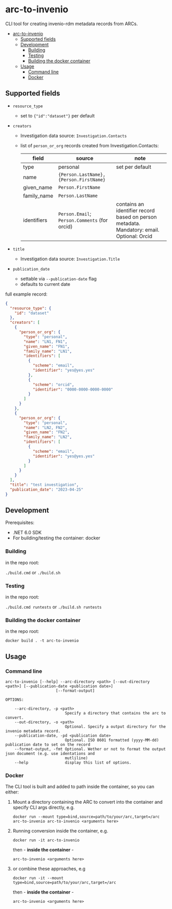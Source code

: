 # arc-to-invenio

CLI tool for creating invenio-rdm metadata records from ARCs.

- [arc-to-invenio](#arc-to-invenio)
  - [Supported fields](#supported-fields)
  - [Development](#development)
    - [Building](#building)
    - [Testing](#testing)
    - [Building the docker container](#building-the-docker-container)
  - [Usage](#usage)
    - [Command line](#command-line)
    - [Docker](#docker)

## Supported fields

- `resource_type`
    - set to `{"id":"dataset"}` per default

- `creators` 
    - Investigation data source: `Investigation.Contacts` 
    - list of `person_or_org` records created from Investigation.Contacts:
    
        | field | source | note |
        |---|---|---|
        | type | personal | set per default |
        | name | `{Person.LastName}, {Person.FirstName}` | |
        | given_name | `Person.FirstName` | |
        | family_name | `Person.LastName` | |
        | identifiers | `Person.Email`; `Person.Comments` (for orcid) | contains an identifier record based on person metadata. Mandatory: email. Optional: Orcid|

- `title`
    - Investigation data source: `Investigation.Title`
- `publication_date` 
    - settable via `--publication-date` flag
    - defaults to current date

full example record:

```json
{
  "resource_type": {
    "id": "dataset"
  },
  "creators": [
    {
      "person_or_org": {
        "type": "personal",
        "name": "LN1, FN1",
        "given_name": "FN1",
        "family_name": "LN1",
        "identifiers": [
          {
            "scheme": "email",
            "identifier": "yes@yes.yes"
          },
          {
            "scheme": "orcid",
            "identifier": "0000-0000-0000-0000"
          }
        ]
      }
    },
    {
      "person_or_org": {
        "type": "personal",
        "name": "LN2, FN2",
        "given_name": "FN2",
        "family_name": "LN2",
        "identifiers": [
          {
            "scheme": "email",
            "identifier": "yes@yes.yes"
          }
        ]
      }
    }
  ],
  "title": "test investigation",
  "publication_date": "2023-04-25"
}
```

## Development

Prerequisites:
- .NET 6.0 SDK
- For building/testing the container: docker

### Building

in the repo root:


`./build.cmd` or `./build.sh`

### Testing

in the repo root:


`./build.cmd runtests` or `./build.sh runtests`

### Building the docker container

in the repo root:

`docker build . -t arc-to-invenio`

## Usage

### Command line

```
arc-to-invenio [--help] --arc-directory <path> [--out-directory <path>] [--publication-date <publication date>]
                      [--format-output]

OPTIONS:

    --arc-directory, -p <path>
                          Specify a directory that contains the arc to convert.
    --out-directory, -o <path>
                          Optional. Specify a output directory for the invenio metadata record.
    --publication-date, -pd <publication date>
                          Optional. ISO 8601 formatted (yyyy-MM-dd) publication date to set on the record
    --format-output, -fmt Optional. Wether or not to format the output json document (e.g. use identations and
                          mutliline)
    --help                display this list of options.
```

### Docker

The CLI tool is built and added to path inside the container, so you can either:
1. Mount a directory containing the ARC to convert into the container and specify CLI args directly, e.g. 
   
    ```
    docker run --mount type=bind,source=path/to/your/arc,target=/arc arc-to-invenio arc-to-invenio <arguments here>
    ```

2. Running conversion inside the container, e.g. 
    ```
    docker run -it arc-to-invenio
    ```
    then - **inside the container** -  
    ```
    arc-to-invenio <arguments here>
3. or combine these approaches, e.g 
    ```
    docker run -it --mount type=bind,source=path/to/your/arc,target=/arc
    ```
    then - **inside the container** -  
    ```
    arc-to-invenio <arguments here>
    ```